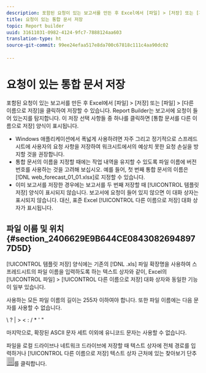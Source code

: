 ```yaml
---
description: 포함된 요청이 있는 보고서를 만든 후 Excel에서 [파일] > [저장] 또는 [파일] > [다른 이름으로 저장]을 클릭하여 저장할 수 있습니다. Report Builder는 보고서에 요청이 들어 있는지를 탐지합니다. 이 저장 선택 사항들 중 하나를 클릭하면 [통합 문서를 다른 이름으로 저장] 양식이 표시됩니다.
title: 요청이 있는 통합 문서 저장
topic: Report builder
uuid: 31611031-0982-4124-9fc7-7888124aa603
translation-type: ht
source-git-commit: 99ee24efaa517e8da700c67818c111c4aa90dc02

---
```



# 요청이 있는 통합 문서 저장

포함된 요청이 있는 보고서를 만든 후 Excel에서 [파일] > [저장] 또는 [파일] > [다른 이름으로 저장]을 클릭하여 저장할 수 있습니다. Report Builder는 보고서에 요청이 들어 있는지를 탐지합니다. 이 저장 선택 사항들 중 하나를 클릭하면 [통합 문서를 다른 이름으로 저장] 양식이 표시됩니다.

* Windows 애플리케이션에서 폭넓게 사용하려면 자주 그리고 정기적으로 스프레드시트에 사용자의 요청 사항을 저장하여 워크시트에서의 예상치 못한 요청 손실을 방지할 것을 권장합니다.
* 통합 문서의 이름을 지정할 때에는 작업 내역을 유지할 수 있도록 파일 이름에 버전 번호를 사용하는 것을 고려해 보십시오. 예를 들어, 첫 번째 통합 문서의 이름은 [!DNL web_forecast_01_01.xlsx]로 지정할 수 있습니다.
* 이미 보고서를 저장한 경우에는 보고서를 두 번째 저장할 때 [!UICONTROL 템플릿 저장] 양식이 표시되지 않습니다. 보고서에 요청이 들어 있지 않으면 이 대화 상자는 표시되지 않습니다. 대신, 표준 Excel [!UICONTROL 다른 이름으로 저장] 대화 상자가 표시됩니다.

## 파일 이름 및 위치 {#section_2406629E9B644CE08430826948977D5D}

[!UICONTROL 템플릿 저장] 양식에는 기존의 [!DNL .xls] 파일 확장명을 사용하여 스프레드시트의 파일 이름을 입력하도록 하는 텍스트 상자와 같이, Excel의 [!UICONTROL 파일] > [!UICONTROL 다른 이름으로 저장] 대화 상자와 동일한 기능이 일부 있습니다.

사용하는 모든 파일 이름의 길이는 255자 이하여야 합니다. 또한 파일 이름에는 다음 문자를 사용할 수 없습니다.

\ ? | > &lt; : / * &#39; &quot;

마지막으로, 확장된 ASCII 문자 세트 이외에 유니코드 문자는 사용할 수 없습니다.

파일을 로컬 드라이브나 네트워크 드라이브에 저장할 때 텍스트 상자에 전체 경로를 입력하거나 [!UICONTROL 다른 이름으로 저장] 텍스트 상자 근처에 있는 찾아보기 단추 ![browse_button.gif](assets/browse_button.gif)를 클릭합니다.

